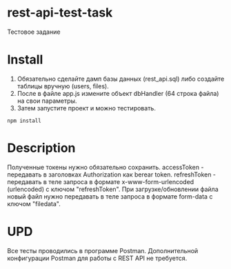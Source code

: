 # rest-api-test-task
Тестовое задание

# Install
1) Обязательно сделайте дамп базы данных (rest_api.sql) либо создайте таблицы вручную (users, files).
2) После в файле app.js измените объект dbHandler (64 строка файла) на свои параметры.
3) Затем запустите проект и можно тестировать.
```
npm install
```

# Description
Полученные токены нужно обязательно сохранить.
accessToken - передавать в заголовках Authorization как berear token.
refreshToken - передавать в теле запроса в формате x-www-form-urlencoded (urlencoded) с ключом "refreshToken".
При загрузке/обновлении файла новый файл нужно передавать в теле запроса в формате form-data с ключом "filedata".

# UPD
Все тесты проводились в программе Postman. Дополнительной конфигурации Postman для работы с REST API не требуется.
